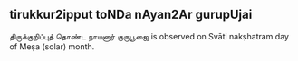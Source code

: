 ## tirukkur2ipput toNDa nAyan2Ar gurupUjai

திருக்குறிப்புத் தொண்ட நாயனார் குருபூஜை is observed on Svāti nakṣhatram day of Meṣa (solar) month.



